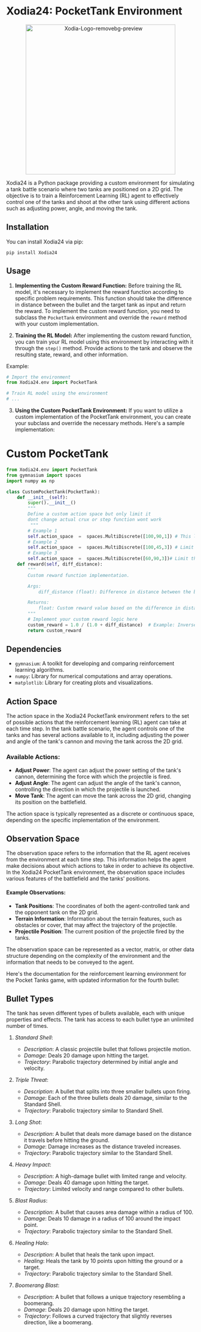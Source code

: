 # Xodia24: PocketTank Environment

<p align="center">
  <img src="https://i.ibb.co/P4nyZNv/Xodia-Logo-removebg-preview.png" alt="Xodia-Logo-removebg-preview" border="0" width="400px">
</p>

Xodia24 is a Python package providing a custom environment for simulating a tank battle scenario where two tanks are positioned on a 2D grid. The objective is to train a Reinforcement Learning (RL) agent to effectively control one of the tanks and shoot at the other tank using different actions such as adjusting power, angle, and moving the tank.

## Installation

You can install Xodia24 via pip:
```
pip install Xodia24
```

## Usage

1. **Implementing the Custom Reward Function:**
   Before training the RL model, it's necessary to implement the reward function according to specific problem requirements. This function should take the difference in distance between the bullet and the target tank as input and return the reward. To implement the custom reward function, you need to subclass the `PocketTank` environment and override the `reward` method with your custom implementation.

2. **Training the RL Model:**
   After implementing the custom reward function, you can train your RL model using this environment by interacting with it through the `step()` method. Provide actions to the tank and observe the resulting state, reward, and other information.

Example:
```python
# Import the environment
from Xodia24.env import PocketTank

# Train RL model using the environment
# ...
```

3. **Using the Custom PocketTank Environment:**
   If you want to utilize a custom implementation of the PocketTank environment, you can create your subclass and override the necessary methods. Here's a sample implementation:
   
# Custom PocketTank
```python
from Xodia24.env import PocketTank
from gymnasium import spaces
import numpy as np

class CustomPocketTank(PocketTank):
    def __init__(self):
        super().__init__()
        """
        Define a custom action space but only limit it
        dont change actual crux or step function wont work
         """
        # Example 1
		self.action_space  =  spaces.MultiDiscrete([100,90,1]) # This limit movement only hit from the current position
		# Example 2
		self.action_space  =  spaces.MultiDiscrete([100,45,3]) # Limit the angle
		# Example 3
		self.action_space  =  spaces.MultiDiscrete([60,90,3])# Limit the power of firing
    def reward(self, diff_distance):
        """
        Custom reward function implementation.

        Args:
            diff_distance (float): Difference in distance between the bullet and the target tank.

        Returns:
            float: Custom reward value based on the difference in distance.
        """
        # Implement your custom reward logic here
        custom_reward = 1.0 / (1.0 + diff_distance)  # Example: Inverse distance as reward
        return custom_reward
```

## Dependencies

- `gymnasium`: A toolkit for developing and comparing reinforcement learning algorithms.
- `numpy`: Library for numerical computations and array operations.
- `matplotlib`: Library for creating plots and visualizations.


## Action Space

The action space in the Xodia24 PocketTank environment refers to the set of possible actions that the reinforcement learning (RL) agent can take at each time step. In the tank battle scenario, the agent controls one of the tanks and has several actions available to it, including adjusting the power and angle of the tank's cannon and moving the tank across the 2D grid.

### Available Actions:
- **Adjust Power**: The agent can adjust the power setting of the tank's cannon, determining the force with which the projectile is fired.
- **Adjust Angle**: The agent can adjust the angle of the tank's cannon, controlling the direction in which the projectile is launched.
- **Move Tank**: The agent can move the tank across the 2D grid, changing its position on the battlefield.

The action space is typically represented as a discrete or continuous space, depending on the specific implementation of the environment.

## Observation Space

The observation space refers to the information that the RL agent receives from the environment at each time step. This information helps the agent make decisions about which actions to take in order to achieve its objective. In the Xodia24 PocketTank environment, the observation space includes various features of the battlefield and the tanks' positions.

#### Example Observations:
- **Tank Positions**: The coordinates of both the agent-controlled tank and the opponent tank on the 2D grid.
- **Terrain Information**: Information about the terrain features, such as obstacles or cover, that may affect the trajectory of the projectile.
- **Projectile Position**: The current position of the projectile fired by the tanks.

The observation space can be represented as a vector, matrix, or other data structure depending on the complexity of the environment and the information that needs to be conveyed to the agent.


Here's the documentation for the reinforcement learning environment for the Pocket Tanks game, with updated information for the fourth bullet:


## Bullet Types

The tank has seven different types of bullets available, each with unique properties and effects. The tank has access to each bullet type an unlimited number of times.

1. *Standard Shell*:
    - *Description*: A classic projectile bullet that follows projectile motion.
    - *Damage*: Deals 20 damage upon hitting the target.
    - *Trajectory*: Parabolic trajectory determined by initial angle and velocity.

2. *Triple Threat*:
    - *Description*: A bullet that splits into three smaller bullets upon firing.
    - *Damage*: Each of the three bullets deals 20 damage, similar to the Standard Shell.
    - *Trajectory*: Parabolic trajectory similar to Standard Shell.

3. *Long Shot*:
    - *Description*: A bullet that deals more damage based on the distance it travels before hitting the ground.
    - *Damage*: Damage increases as the distance traveled increases.
    - *Trajectory*: Parabolic trajectory similar to the Standard Shell.

4. *Heavy Impact*:
    - *Description*: A high-damage bullet with limited range and velocity.
    - *Damage*: Deals 40 damage upon hitting the target.
    - *Trajectory*: Limited velocity and range compared to other bullets.

5. *Blast Radius*:
    - *Description*: A bullet that causes area damage within a radius of 100.
    - *Damage*: Deals 10 damage in a radius of 100 around the impact point.
    - *Trajectory*: Parabolic trajectory similar to the Standard Shell.

6. *Healing Halo*:
    - *Description*: A bullet that heals the tank upon impact.
    - *Healing*: Heals the tank by 10 points upon hitting the ground or a target.
    - *Trajectory*: Parabolic trajectory similar to the Standard Shell.

7. *Boomerang Blast*:
    - *Description*: A bullet that follows a unique trajectory resembling a boomerang.
    - *Damage*: Deals 20 damage upon hitting the target.
    - *Trajectory*: Follows a curved trajectory that slightly reverses direction, like a boomerang.

